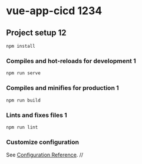 

# vue-app-cicd 1234


## Project setup 12
```
npm install
```

### Compiles and hot-reloads for development 1
```
npm run serve
```

### Compiles and minifies for production 1
```
npm run build
```

### Lints and fixes files 1
```
npm run lint
```

### Customize configuration
See [Configuration Reference](https://cli.vuejs.org/config/).
//
